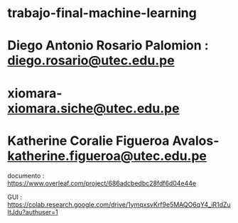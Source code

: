 # trabajo-final-machine-learning

# Diego Antonio Rosario Palomion : diego.rosario@utec.edu.pe
# xiomara- xiomara.siche@utec.edu.pe
# Katherine Coralie Figueroa Avalos- katherine.figueroa@utec.edu.pe


documento : https://www.overleaf.com/project/686adcbedbc28fdf6d04e44e

GUI : https://colab.research.google.com/drive/1ymqxsvKrf9e5MAQO6qY4_iR1dZuItJdu?authuser=1
